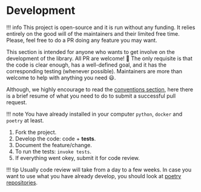 # Development
!!! info
    This project is open-source and it is run without any funding. It relies entirely on the good will of the maintainers and their limited free time. Please, feel free to do a PR doing any feature you may want.

This section is intended for anyone who wants to get involve on the development of the library. All PR are welcome! :stars: The only requisite is that the code is clear enough, has a well-defined goal, and it has the corresponding testing (whenever possible). Maintainers are more than welcome to help with anything you need :smiley:.

Although, we highly encourage to read the [conventions section](/development/conventions), here there is a brief resume of what you need to do to submit a successful pull request.

!!! note 
    You have already installed in your computer `python`, `docker` and `poetry` at least.

1. Fork the project.
2. Develop the code: code + **tests**.
3. Document the feature/change.
4. To run the tests: `invoke tests`.
5. If everything went okey, submit it for code review.

!!! tip
    Usually code review will take from a day to a few weeks. In case you want to use what you have already develop, you should look at [poetry repositories](https://python-poetry.org/docs/repositories/).
